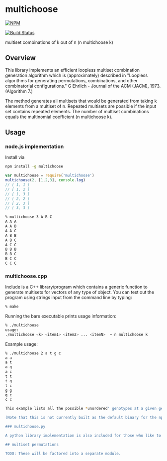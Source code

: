 # multichoose

[![NPM](https://nodei.co/npm/multichoose.png?global=true)](https://nodei.co/npm/multichoose/)

[![Build Status](https://travis-ci.org/ekg/multichoose.svg)](https://travis-ci.org/ekg/multichoose)

multiset combinations of k out of n (n multichoose k)

## Overview

This library implements an efficient loopless multiset combination generation algorithm which is (approximately) described in "Loopless algorithms for generating permutations, combinations, and other combinatorial configurations." G Ehrlich - Journal of the ACM (JACM), 1973. (Algorithm 7.)

The method generates all multisets that would be generated from taking k elements from a multiset of n. Repeated multisets are possible if the input set contains repeated elements. The number of multiset combinations equals the multinomial coefficient (n multichoose k).

## Usage

### node.js implementation

Install via

``` bash
npm install -g multichoose
```

``` js
var multichoose = require('multichoose')
multichoose(2, [1,2,3], console.log)
// [ 1, 1 ]
// [ 1, 2 ]
// [ 1, 3 ]
// [ 2, 2 ]
// [ 2, 3 ]
// [ 3, 3 ]
```

``` bash
% multichoose 3 A B C
A A A
A A B
A A C
A B B
A B C
A C C
B B B
B B C
B C C
C C C
```

### multichoose.cpp

Include is a C++ library/program which contains a generic function to generate multisets for vectors of any type of object.  You can test out the program using strings input from the command line by typing:

``` bash
% make
```

Running the bare executable prints usage information:

``` bash
% ./multichoose
usage: 
./multichoose <k> <item1> <item2> ... <itemN>  ~ n multichoose k
```

Example usage:

``` bash
% ./multichoose 2 a t g c
a a 
a t 
a g 
a c 
t t
t g 
t c 
g g 
g c 
c c 

This example lists all the possible *unordered' genotypes at a given genetic loci of which there are two copies (e.g. chromosomes).  In this case `k` (=2) could be understood as the expected ploidy of the given locus.

(Note that this is not currently built as the default binary for the npm module, which uses cli.js.)

### multichoose.py

A python library implementation is also included for those who like to indent their code consistently.

## multiset permutations

TODO: These will be factored into a separate module.

